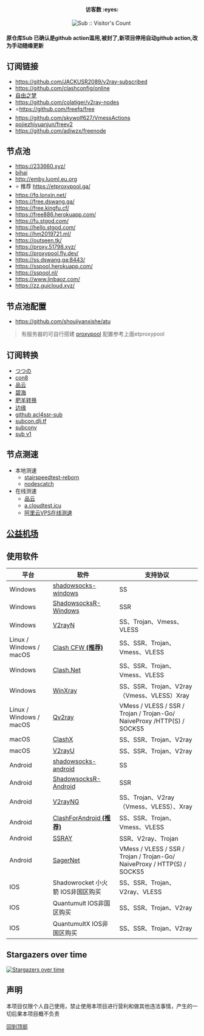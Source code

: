 <h4 align="center">访客数 :eyes:</h4>

<p align="center"><img src="https://profile-counter.glitch.me/Leon406_Sub/count.svg" alt="Sub :: Visitor's Count" />
 <img width=0 height=0 src="https://profile-counter.glitch.me/Leon406/count.svg" alt="Leon406:: Visitor's Count" />
</p>


#### 原仓库Sub 已确认是github action滥用,被封了,新项目停用自动github action,改为手动随缘更新

## <span id="top">订阅链接</span>

- https://github.com/JACKUSR2089/v2ray-subscribed
- https://github.com/clashconfig/online
- [自由之梦](https://github.com/zyzmzyz/free-nodes)
- https://github.com/colatiger/v2ray-nodes
- :star:https://github.com/freefq/free
- https://github.com/skywolf627/VmessActions
- [pojiezhiyuanjun/freev2](https://github.com/pojiezhiyuanjun/freev2)
- https://github.com/adiwzx/freenode

## 节点池

- https://233660.xyz/
- [bihai](https://proxies.bihai.cf)
- http://emby.luoml.eu.org
- :star: 推荐​ https://etproxypool.ga/
- https://fq.lonxin.net/
- https://free.dswang.ga/
- https://free.kingfu.cf/
- https://free886.herokuapp.com/
- https://fu.stgod.com/
- https://hello.stgod.com/
- https://hm2019721.ml/
- https://outseen.tk/
- https://proxy.51798.xyz/
- https://proxypool.fly.dev/
- https://ss.dswang.ga:8443/
- https://sspool.herokuapp.com/
- https://sspool.nl/
- https://www.linbaoz.com/
- https://zz.guicloud.xyz/

## 节点池配置

- https://github.com/shoujiyanxishe/atu

> 有服务器的可自行搭建 [proxypool](https://github.com/Leon406/proxypool)  配置参考上面etproxypool

## <span id="subCon">订阅转换</span>

- [つつの]( https://sub.tsutsu.cc/)
- [con8](https://www.con8.tk/)
- [品云](https://id9.cc/)
- [碧海](https://sub.bihai.ml/)
- [肥羊转换](https://sub.mcwy.cloud/)
- [边缘]( https://bianyuan.xyz/)
- [github acl4ssr-sub](https://acl4ssr-sub.github.io/)
- [subcon.dlj.tf](https://subcon.dlj.tf/)
- [subconv](https://subconv.ml/)
- [sub v1](https://sub.v1.mk/)

## 节点测速

- 本地测速
    - [stairspeedtest-reborn](https://github.com/tindy2013/stairspeedtest-reborn)
    - [nodescatch](https://bit.ly/nodescatch101) 
- 在线测速
    - [品云](http://gz.cloudtest.cc/)
    - [a.cloudtest.icu](http://a.cloudtest.icu/)
    - [阿里云VPS在线测速](http://us-or-cera-2.natfrp.cloud:10543/)
    
## [公益机场](公益机场.md)

## 使用软件

| 平台                    | 软件                                                         | 支持协议                                                     |
| ----------------------- | ------------------------------------------------------------ | ------------------------------------------------------------ |
| Windows                 | [shadowsocks-windows](https://github.com/shadowsocks/shadowsocks-windows/releases) | SS                                                           |
| Windows                 | [ShadowsocksR-Windows](https://github.com/HMBSbige/ShadowsocksR-Windows/releases) | SSR                                                          |
| Windows                 | [V2rayN](https://github.com/2dust/v2rayN/releases)           | SS、Trojan、Vmess、VLESS                                     |
| Linux / Windows / macOS                 | [Clash CFW  **(推荐)**](https://github.com/Fndroid/clash_for_windows_pkg/releases) | SS、SSR、Trojan、Vmess、VLESS                                |
| Windows                 | [Clash.Net](https://github.com/ClashDotNetFramework/ClashDotNetFramework/releases/) | SS、SSR、Trojan、Vmess、VLESS                                |
| Windows                 | [WinXray](https://github.com/TheMRLL/winxray/releases)       | SS、SSR、Trojan、V2ray（Vmess、VLESS）Xray                   |
| Linux / Windows / macOS | [Qv2ray](https://github.com/Qv2ray/Qv2ray/releases)          | VMess / VLESS / SSR / Trojan / Trojan-Go/ NaiveProxy /HTTP(S) / SOCKS5 |
| macOS                   | [ClashX](https://github.com/yichengchen/clashX/releases)     | SS、SSR、Trojan、V2ray                                       |
| macOS                   | [V2rayU](https://github.com/yanue/V2rayU/releases)           | SS、SSR、Trojan、V2ray                                       |
| Android                 | [shadowsocks-android](https://github.com/shadowsocks/shadowsocks-android/releases) | SS                                                           |
| Android                 | [ShadowsocksR-Android](https://github.com/HMBSbige/ShadowsocksR-Android/releases) | SSR                                                          |
| Android                 | [V2rayNG](https://github.com/2dust/v2rayNG/releases)         | SS、Trojan、V2ray（Vmess、VLESS）、Xray                      |
| Android                 | [ClashForAndroid  **(推荐)**](https://github.com/Kr328/ClashForAndroid/releases) | SS、SSR、Trojan、Vmess、VLESS                                |
| Android                 | [SSRAY](https://github.com/xxf098/shadowsocksr-v2ray-trojan-android/releases) | SSR、V2ray、Trojan                                           |
| Android                 | [SagerNet](https://github.com/SagerNet/SagerNet/releases)    | VMess / VLESS / SSR / Trojan / Trojan-Go/ NaiveProxy / HTTP(S) / SOCKS5 |
| IOS                     | Shadowrocket 小火箭 IOS非国区购买                           | SS、SSR、Trojan、V2ray、VLESS                                |
| IOS                     | Quantumult  IOS非国区购买                                    | SS、SSR、Trojan、V2ray                                       |
| IOS                     | QuantumultX  IOS非国区购买                                   | SS、SSR、Trojan、V2ray                                       |



## Stargazers over time

[![Stargazers over time](https://starchart.cc/Leon406/Sub.svg)](https://starchart.cc/Leon406/Sub)

## 声明

本项目仅限个人自己使用，禁止使用本项目进行营利和做其他违法事情，产生的一切后果本项目概不负责

[回到顶部](#top)

